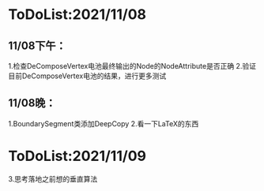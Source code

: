 ﻿# ToDoList:2021/11/08
## 11/08下午：
1.检查DeComposeVertex电池最终输出的Node的NodeAttribute是否正确
2.验证目前DeComposeVertex电池的结果，进行更多测试
## 11/08晚：
1.BoundarySegment类添加DeepCopy
2.看一下LaTeX的东西
# ToDoList:2021/11/09
3.思考落地之前想的垂直算法
